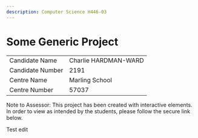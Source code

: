 ```yaml
---
description: Computer Science H446-03
---
```


# Some Generic Project

|                  |                      |
| ---------------- | -------------------- |
| Candidate Name   | Charlie HARDMAN-WARD |
| Candidate Number | 2191                 |
| Centre Name      | Marling School       |
| Centre Number    | 57037                |

Note to Assessor: This project has been created with interactive elements. In order to view as intended by the students, please follow the secure link below.

Test edit
